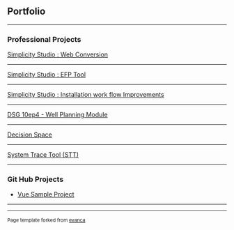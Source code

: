 ## Portfolio

---

### Professional Projects

[Simplicity Studio : Web Conversion](/swtToHtmlPage)
<!--<img src="images/dummy_thumbnail.jpg?raw=true"/>-->

---

[Simplicity Studio : EFP Tool](/sample_page)

---

[Simplicity Studio : Installation work flow Improvements](/sample_page)


---
[DSG 10ep4 - Well Planning Module  ](/pdf/sample_presentation.pdf)


---
[Decision Space](http://example.com/)


---
[System Trace Tool (STT)](http://example.com/)



---

### Git Hub Projects

- [Vue Sample Project](https://github.com/kevingoveas/vueSample)

---




---
<p style="font-size:11px">Page template forked from <a href="https://github.com/evanca/quick-portfolio">evanca</a></p>
<!-- Remove above link if you don't want to attibute -->
